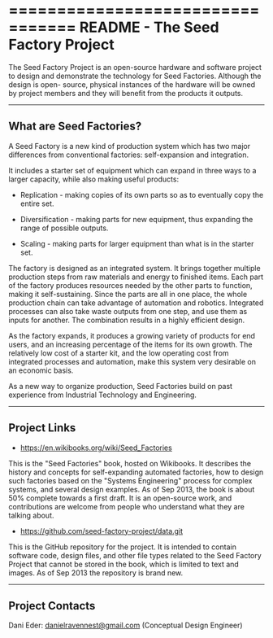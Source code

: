 =================================
README - The Seed Factory Project
=================================

The Seed Factory Project is an open-source hardware and software project to design
and demonstrate the technology for Seed Factories. Although the design is open-
source, physical instances of the hardware will be owned by project members and
they will benefit from the products it outputs.


------------------------
What are Seed Factories?
------------------------

A Seed Factory is a new kind of production system which has two major differences 
from conventional factories: self-expansion and integration.  

It includes a starter set of equipment which can expand in three ways to a larger 
capacity, while also making useful products:

* Replication - making copies of its own parts so as to eventually copy the entire 
set.

* Diversification - making parts for new equipment, thus expanding the range of 
possible outputs.

* Scaling - making parts for larger equipment than what is in the starter set.

The factory is designed as an integrated system. It brings together multiple 
production steps from raw materials and energy to finished items.  Each part of the 
factory produces resources needed by the other parts to function, making it 
self-sustaining.  Since the parts are all in one place, the whole production chain 
can take advantage of automation and robotics.  Integrated processes can also take 
waste outputs from one step, and use them as inputs for another.  The combination 
results in a highly efficient design.  

As the factory expands, it produces a growing variety of products for end users, 
and an increasing percentage of the items for its own growth.  The relatively low 
cost of a starter kit, and the low operating cost from integrated processes and 
automation, make this system very desirable on an economic basis. 

As a new way to organize production, Seed Factories build on past experience from
Industrial Technology and Engineering.


-------------
Project Links
-------------

* https://en.wikibooks.org/wiki/Seed_Factories

This is the "Seed Factories" book, hosted on Wikibooks.  It describes the history
and concepts for self-expanding automated factories, how to design such factories
based on the "Systems Engineering" process for complex systems, and several design 
examples.  As of Sep 2013, the book is about 50% complete towards a first draft.
It is an open-source work, and contributions are welcome from people who understand
what they are talking about.

* https://github.com/seed-factory-project/data.git

This is the GitHub repository for the project.  It is intended to contain software
code, design files, and other file types related to the Seed Factory Project that
cannot be stored in the book, which is limited to text and images.  As of Sep 2013
the repository is brand new.

----------------
Project Contacts
----------------

Dani Eder: danielravennest@gmail.com (Conceptual Design Engineer)
